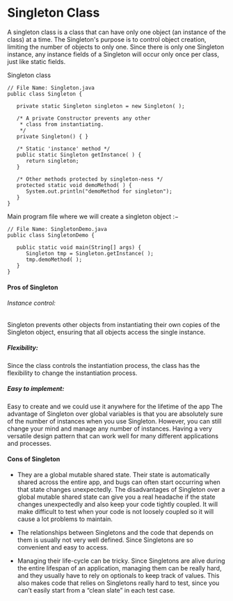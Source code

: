 # Singleton Class

A singleton class is a class that can have only one object (an instance of the class) at a time. The Singleton's purpose is to control object creation, limiting the number of objects to only one. Since there is only one Singleton instance, any instance fields of a Singleton will occur only once per class, just like static fields.

Singleton class 
```
// File Name: Singleton.java
public class Singleton {

   private static Singleton singleton = new Singleton( );

   /* A private Constructor prevents any other
    * class from instantiating.
    */
   private Singleton() { }

   /* Static 'instance' method */
   public static Singleton getInstance( ) {
      return singleton;
   }

   /* Other methods protected by singleton-ness */
   protected static void demoMethod( ) {
      System.out.println("demoMethod for singleton");
   }
}
```

Main program file where we will create a singleton object :−

```
// File Name: SingletonDemo.java
public class SingletonDemo {

   public static void main(String[] args) {
      Singleton tmp = Singleton.getInstance( );
      tmp.demoMethod( );
   }
}
```

#### Pros of Singleton

###### Instance control:
Singleton prevents other objects from instantiating their own copies of the Singleton object, ensuring that all objects access the single instance.

##### Flexibility: 
Since the class controls the instantiation process, the class has the flexibility to change the instantiation process.

##### Easy to implement: 
Easy to create and we could use it anywhere for the lifetime of the app The advantage of Singleton over global variables is that you are absolutely sure of the number of instances when you use Singleton. However, you can still change your mind and manage any number of instances. Having a very versatile design pattern that can work well for many different applications and processes.

#### Cons of Singleton

- They are a global mutable shared state. Their state is automatically shared across the entire app, and bugs can often start occurring when that state changes unexpectedly. The disadvantages of Singleton over a global mutable shared state can give you a real headache if the state changes unexpectedly and also keep your code tightly coupled. It will make difficult to test when your code is not loosely coupled so it will cause a lot problems to maintain.

- The relationships between Singletons and the code that depends on them is usually not very well defined. Since Singletons are so convenient and easy to access.

- Managing their life-cycle can be tricky. Since Singletons are alive during the entire lifespan of an application, managing them can be really hard, and they usually have to rely on optionals to keep track of values. This also makes code that relies on Singletons really hard to test, since you can’t easily start from a “clean slate” in each test case.
